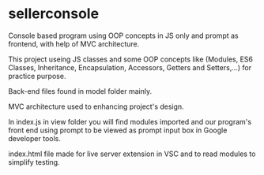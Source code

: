 # sellerconsole
Console based program using OOP concepts in JS only and prompt as frontend, with help of MVC architecture.

This project useing JS classes and some OOP concepts like (Modules, ES6 Classes, Inheritance, Encapsulation, Accessors, Getters and Setters,...) for practice purpose.

Back-end files found in model folder mainly.

MVC architecture used to enhancing project's design.

In index.js in view folder you will find modules imported and our program's front end using prompt to be viewed as prompt input box in Google developer tools.

index.html file made for live server extension in VSC and to read modules to simplify testing.
